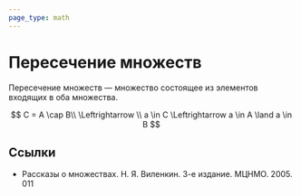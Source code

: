 ```yaml
---
page_type: math
---
```


# Пересечение множеств

Пересечение множеств — множество состоящее из элементов входящих в оба множества.

$$
C = A \cap B\\
\Leftrightarrow \\
a \in C \Leftrightarrow a \in A \land a \in B
$$
## Ссылки

* Рассказы о множествах. Н. Я. Виленкин. 3-е издание. МЦНМО. 2005. 011
